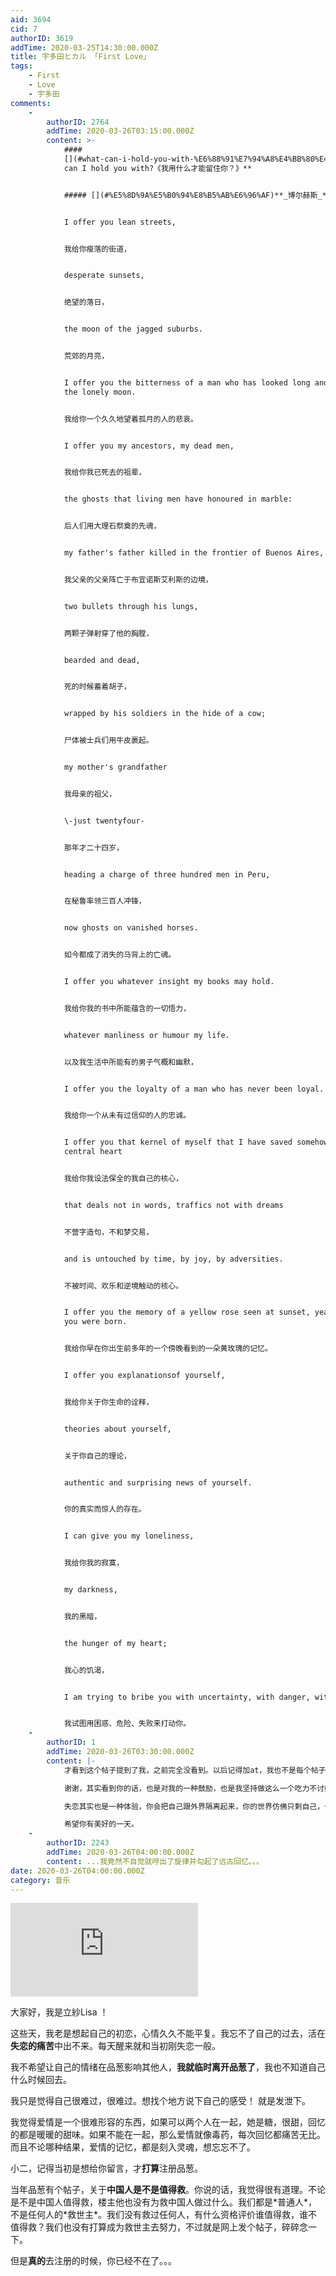 ```yaml
---
aid: 3694
cid: 7
authorID: 3619
addTime: 2020-03-25T14:30:00.000Z
title: 宇多田ヒカル 「First Love」
tags:
    - First
    - Love
    - 宇多田
comments:
    -
        authorID: 2764
        addTime: 2020-03-26T03:15:00.000Z
        content: >-
            ####
            [](#what-can-i-hold-you-with-%E6%88%91%E7%94%A8%E4%BB%80%E4%B9%88%E6%89%8D%E8%83%BD%E7%95%99%E4%BD%8F%E4%BD%A0)**What
            can I hold you with?《我用什么才能留住你？》**


            ##### [](#%E5%8D%9A%E5%B0%94%E8%B5%AB%E6%96%AF)**_博尔赫斯_**


            I offer you lean streets,


            我给你瘦落的街道，


            desperate sunsets,


            绝望的落日，


            the moon of the jagged suburbs.


            荒郊的月亮，


            I offer you the bitterness of a man who has looked long and long at
            the lonely moon.


            我给你一个久久地望着孤月的人的悲哀。


            I offer you my ancestors, my dead men,


            我给你我已死去的祖辈，


            the ghosts that living men have honoured in marble:


            后人们用大理石祭奠的先魂，


            my father's father killed in the frontier of Buenos Aires,


            我父亲的父亲阵亡于布宜诺斯艾利斯的边境，


            two bullets through his lungs,


            两颗子弹射穿了他的胸膛，


            bearded and dead,


            死的时候蓄着胡子，


            wrapped by his soldiers in the hide of a cow;


            尸体被士兵们用牛皮裹起。


            my mother's grandfather


            我母亲的祖父，


            \-just twentyfour-


            那年才二十四岁，


            heading a charge of three hundred men in Peru,


            在秘鲁率领三百人冲锋，


            now ghosts on vanished horses.


            如今都成了消失的马背上的亡魂。


            I offer you whatever insight my books may hold.


            我给你我的书中所能蕴含的一切悟力，


            whatever manliness or humour my life.


            以及我生活中所能有的男子气概和幽默，


            I offer you the loyalty of a man who has never been loyal.


            我给你一个从未有过信仰的人的忠诚。


            I offer you that kernel of myself that I have saved somehow -the
            central heart


            我给你我设法保全的我自己的核心，


            that deals not in words, traffics not with dreams


            不营字造句，不和梦交易，


            and is untouched by time, by joy, by adversities.


            不被时间、欢乐和逆境触动的核心。


            I offer you the memory of a yellow rose seen at sunset, years before
            you were born.


            我给你早在你出生前多年的一个傍晚看到的一朵黄玫瑰的记忆。


            I offer you explanationsof yourself,


            我给你关于你生命的诠释，


            theories about yourself,


            关于你自己的理论，


            authentic and surprising news of yourself.


            你的真实而惊人的存在。


            I can give you my loneliness,


            我给你我的寂寞，


            my darkness,


            我的黑暗，


            the hunger of my heart;


            我心的饥渴，


            I am trying to bribe you with uncertainty, with danger, with defeat.


            我试图用困惑、危险、失败来打动你。
    -
        authorID: 1
        addTime: 2020-03-26T03:30:00.000Z
        content: |-
            才看到这个帖子提到了我，之前完全没看到。以后记得加at，我也不是每个帖子都有时间看。

            谢谢，其实看到你的话，也是对我的一种鼓励，也是我坚持做这么一个吃力不讨好的论坛的一点点动力吧。

            失恋其实也是一种体验，你会把自己跟外界隔离起来，你的世界仿佛只剩自己，也是一种很神奇的体验。

            希望你有美好的一天。
    -
        authorID: 2243
        addTime: 2020-03-26T04:00:00.000Z
        content: ...我竟然不自觉就哼出了旋律并勾起了远古回忆。。。
date: 2020-03-26T04:00:00.000Z
category: 音乐
---
```


<div class="videowrapper"><iframe src="https://www.youtube.com/embed/NuKluSrbHik" frameborder="0" allow="accelerometer; autoplay; encrypted-media; gyroscope; picture-in-picture" allowfullscreen=""></iframe></div>

大家好，我是立紗Lisa ！

这些天，我老是想起自己的初恋，心情久久不能平复。我忘不了自己的过去，活在**失恋的痛苦**中出不来。每天醒来就和当初刚失恋一般。

我不希望让自己的情绪在品葱影响其他人，**我就临时离开品葱了**，我也不知道自己什么时候回去。

我只是觉得自己很难过，很难过。想找个地方说下自己的感受！ 就是发泄下。

我觉得爱情是一个很难形容的东西，如果可以两个人在一起，她是糖，很甜，回忆的都是暖暖的甜味。如果不能在一起，那么爱情就像毒药，每次回忆都痛苦无比。而且不论哪种结果，爱情的记忆，都是刻入灵魂，想忘忘不了。

小二，记得当初是想给你留言，才**打算**注册品葱。

当年品葱有个帖子，关于**中国人是不是值得救**。你说的话，我觉得很有道理。不论是不是中国人值得救，楼主他也没有为救中国人做过什么。我们都是\*普通人\*，不是任何人的\*救世主\*。我们没有救过任何人，有什么资格评价谁值得救，谁不值得救？我们也没有打算成为救世主去努力，不过就是网上发个帖子，碎碎念一下。

但是**真的**去注册的时候，你已经不在了。。。
